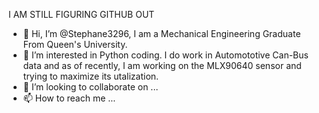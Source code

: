 I AM STILL FIGURING GITHUB OUT

- 👋 Hi, I’m @Stephane3296, I am a Mechanical Engineering Graduate From Queen's University.
- 👀 I’m interested in Python coding. I do work in Automototive Can-Bus data and as of recently, I am working on the MLX90640 sensor and trying to maximize its utalization.  
- 💞️ I’m looking to collaborate on ...
- 📫 How to reach me ...

<!---
Stephane3296/Stephane3296 is a ✨ special ✨ repository because its `README.md` (this file) appears on your GitHub profile.
You can click the Preview link to take a look at your changes.
--->
